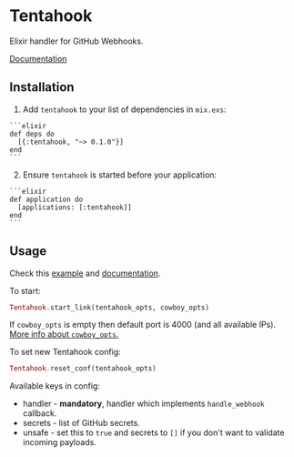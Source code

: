 # Tentahook

Elixir handler for GitHub Webhooks.

[Documentation](https://hexdocs.pm/tentahook/)

## Installation

  1. Add `tentahook` to your list of dependencies in `mix.exs`:

    ```elixir
    def deps do
      [{:tentahook, "~> 0.1.0"}]
    end
    ```

  2. Ensure `tentahook` is started before your application:

    ```elixir
    def application do
      [applications: [:tentahook]]
    end
    ```

## Usage

Check this [example](https://github.com/Marqin/tentahook_example) and
[documentation](https://hexdocs.pm/tentahook/).

To start:
```elixir
Tentahook.start_link(tentahook_opts, cowboy_opts)
```

If `cowboy_opts` is empty then default port is 4000 (and all available IPs).
[More info about `cowboy_opts`.](https://hexdocs.pm/plug/Plug.Adapters.Cowboy.html)

To set new Tentahook config:

```elixir
Tentahook.reset_conf(tentahook_opts)
```

Available keys in config:

* handler - **mandatory**, handler which implements `handle_webhook` callback.
* secrets - list of GitHub secrets.
* unsafe - set this to `true` and secrets to `[]` if you don't want to validate
incoming payloads.
